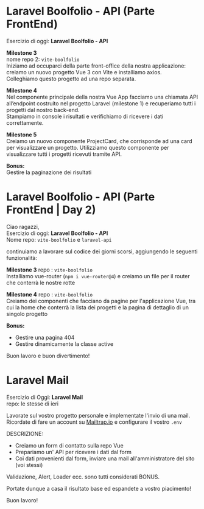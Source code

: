 # Laravel Boolfolio - API (Parte FrontEnd)

Esercizio di oggi: **Laravel Boolfolio - API**

**Milestone 3**  
nome repo 2: `vite-boolfolio`  
Iniziamo ad occuparci della parte front-office della nostra applicazione: creiamo un nuovo progetto Vue 3 con Vite e installiamo axios.  
Colleghiamo questo progetto ad una repo separata.

**Milestone 4**  
Nel componente principale della nostra Vue App facciamo una chiamata API all’endpoint costruito nel progetto Laravel (milestone 1) e recuperiamo tutti i progetti dal nostro back-end.  
Stampiamo in console i risultati e verifichiamo di ricevere i dati correttamente.

**Milestone 5**  
Creiamo un nuovo componente ProjectCard, che corrisponde ad una card per visualizzare un progetto. Utilizziamo questo componente per visualizzare tutti i progetti ricevuti tramite API.

**Bonus:**  
Gestire la paginazione dei risultati

# Laravel Boolfolio - API (Parte FrontEnd | Day 2)

Ciao ragazzi,  
Esercizio di oggi: **Laravel Boolfolio - API**  
Nome repo: `vite-boolfolio` e `laravel-api`

continuiamo a lavorare sul codice dei giorni scorsi, aggiungendo le seguenti funzionalità:

**Milestone 3**
repo : `vite-boolfolio`  
Installiamo vue-router (`npm i vue-router@4`) e creiamo un file per il router che conterrà le nostre rotte

**Milestone 4**
repo : `vite-boolfolio`  
Creiamo dei componenti che facciano da pagine per l'applicazione Vue, tra cui la home che conterrà la lista dei progetti e la pagina di dettaglio di un singolo progetto

**Bonus:**

- Gestire una pagina 404
- Gestire dinamicamente la classe active

Buon lavoro e buon divertimento!

# Laravel Mail

Esercizio di Oggi: **Laravel Mail**  
repo: le stesse di ieri

Lavorate sul vostro progetto personale e implementate l'invio di una mail.  
Ricordate di fare un account su [Mailtrap.io](https://mailtrap.io) e configurare il vostro `.env`

DESCRIZIONE:

- Creiamo un form di contatto sulla repo Vue
- Prepariamo un' API per ricevere i dati dal form
- Coi dati provenienti dal form, inviare una mail all'amministratore del sito (voi stessi)

Validazione, Alert, Loader ecc. sono tutti considerati BONUS.

Portate dunque a casa il risultato base ed espandete a vostro piacimento!

Buon lavoro!
